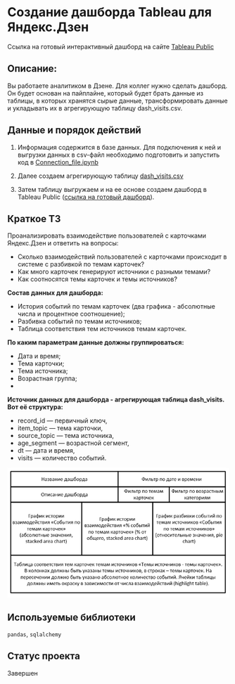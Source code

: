 # Создание дашборда Tableau для Яндекс.Дзен

Ссылка на готовый интерактивный дашборд на сайте [Tableau Public](https://public.tableau.com/views/__16858683467840/Dashboard1?:language=en-US&publish=yes&:display_count=n&:origin=viz_share_link)

## Описание:
Вы работаете аналитиком в Дзене. Для коллег нужно сделать дашборд. Он будет основан на пайплайне, который будет брать данные из таблицы, в которых хранятся сырые данные, трансформировать данные и укладывать их в агрегирующую таблицу dash_visits.csv. 

## Данные и порядок действий

1. Информация содержится в базе данных. Для подключения к ней и выгрузки данных в csv-файл необходимо подготовить и запустить код в [Connection_file.ipynb](https://github.com/Lika-Go/Data_Analytics/blob/main/10.%20%D0%A1%D0%BE%D0%B7%D0%B4%D0%B0%D0%BD%D0%B8%D0%B5%20%D0%B4%D0%B0%D1%88%D0%B1%D0%BE%D1%80%D0%B4%D0%B0%20Tableau/Connection_file.ipynb)

2. Далее создаем агрегирующую таблицу [dash_visits.csv](https://github.com/Lika-Go/Data_Analytics/blob/main/10.%20%D0%A1%D0%BE%D0%B7%D0%B4%D0%B0%D0%BD%D0%B8%D0%B5%20%D0%B4%D0%B0%D1%88%D0%B1%D0%BE%D1%80%D0%B4%D0%B0%20Tableau/dash_visits.csv)

3. Затем таблицу выгружаем и на ее основе создаем дашборд в Tableau Public ([ссылка на готовый дашборд](https://public.tableau.com/views/__16858683467840/Dashboard1?:language=en-US&publish=yes&:display_count=n&:origin=viz_share_link)).

## Краткое ТЗ

Проанализировать взаимодействие пользователей с карточками Яндекс.Дзен и ответить на вопросы:
* Сколько взаимодействий пользователей с карточками происходит в системе с разбивкой по темам карточек?
* Как много карточек генерируют источники с разными темами?
* Как соотносятся темы карточек и темы источников?


**Состав данных для дашборда:**
* История событий по темам карточек (два графика - абсолютные числа и процентное соотношение);
* Разбивка событий по темам источников;
* Таблица соответствия тем источников темам карточек.


**По каким параметрам данные должны группироваться:**
* Дата и время;
* Тема карточки;
* Тема источника;
* Возрастная группа;
* 

**Источник данных для дашборда - агрегирующая таблица dash_visits. Вот её структура:** 
* record_id — первичный ключ,
* item_topic — тема карточки,
* source_topic — тема источника,
* age_segment — возрастной сегмент,
* dt — дата и время,
* visits — количество событий.


![Макет дашборда](scheme.png)


## Используемые библиотеки

`pandas`, `sqlalchemy`

## Статус проекта

Завершен
